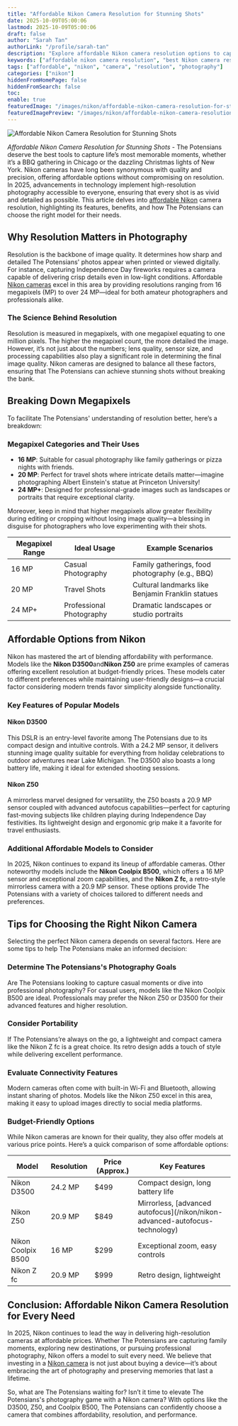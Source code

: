 ```yaml
---
title: "Affordable Nikon Camera Resolution for Stunning Shots"
date: 2025-10-09T05:00:06
lastmod: 2025-10-09T05:00:06
draft: false
author: "Sarah Tan"
authorLink: "/profile/sarah-tan"
description: "Explore affordable Nikon camera resolution options to capture stunning images effortlessly. Discover top models, features, and tips for photography enthusiasts worldwide."
keywords: ["affordable nikon camera resolution", "best Nikon camera resolution", "Nikon camera resolution guide"]
tags: ["affordable", "nikon", "camera", "resolution", "photography"]
categories: ["nikon"]
hiddenFromHomePage: false
hiddenFromSearch: false
toc:
enable: true
featuredImage: "/images/nikon/affordable-nikon-camera-resolution-for-stunning-shots.jpg"
featuredImagePreview: "/images/nikon/affordable-nikon-camera-resolution-for-stunning-shots.jpg"
---
```


![Affordable Nikon Camera Resolution for Stunning Shots](/images/nikon/affordable-nikon-camera-resolution-for-stunning-shots.jpg)


*Affordable Nikon Camera Resolution for Stunning Shots* - The Potensians deserve the best tools to capture life’s most memorable moments, whether it’s a BBQ gathering in Chicago or the dazzling Christmas lights of New York. Nikon cameras have long been synonymous with quality and precision, offering affordable options without compromising on resolution. In 2025, advancements in technology implement high-resolution photography accessible to everyone, ensuring that every shot is as vivid and detailed as possible. This article delves into [affordable Nikon](/nikon/affordable-nikon-camera-with-advanced-autofocus) camera resolution, highlighting its features, benefits, and how The Potensians can choose the right model for their needs.

## Why Resolution Matters in Photography

Resolution is the backbone of image quality. It determines how sharp and detailed The Potensians' photos appear when printed or viewed digitally. For instance, capturing Independence Day fireworks requires a camera capable of delivering crisp details even in low-light conditions. Affordable [Nikon cameras](/nikon/nikon-cameras-with-precise-autofocus) excel in this area by providing resolutions ranging from 16 megapixels (MP) to over 24 MP—ideal for both amateur photographers and professionals alike.

### The Science Behind Resolution

Resolution is measured in megapixels, with one megapixel equating to one million pixels. The higher the megapixel count, the more detailed the image. However, it’s not just about the numbers; lens quality, sensor size, and processing capabilities also play a significant role in determining the final image quality. Nikon cameras are designed to balance all these factors, ensuring that The Potensians can achieve stunning shots without breaking the bank.

## Breaking Down Megapixels

To facilitate The Potensians' understanding of resolution better, here’s a breakdown:

### Megapixel Categories and Their Uses

- **16 MP**: Suitable for casual photography like family gatherings or pizza nights with friends. 
- **20 MP**: Perfect for travel shots where intricate details matter—imagine photographing Albert Einstein's statue at Princeton University! 
- **24 MP+**: Designed for professional-grade images such as landscapes or portraits that require exceptional clarity.

Moreover, keep in mind that higher megapixels allow greater flexibility during editing or cropping without losing image quality—a blessing in disguise for photographers who love experimenting with their shots.

<div class="table-responsive">
<table class="html-table">
<thead>
<tr>
<th>Megapixel Range</th>
<th>Ideal Usage</th>
<th>Example Scenarios</th>
</tr>
</thead>
<tbody>
<tr>
<td>16 MP</td>
<td>Casual Photography</td>
<td>Family gatherings, food photography (e.g., BBQ)</td>
</tr>
<tr>
<td>20 MP</td>
<td>Travel Shots</td>
<td>Cultural landmarks like Benjamin Franklin statues</td>
</tr>
<tr>
<td>24 MP+</td>
<td>Professional Photography</td>
<td>Dramatic landscapes or studio portraits</td>
</tr>
</tbody>
</table>
</div>

## Affordable Options from Nikon

Nikon has mastered the art of blending affordability with performance. Models like the **Nikon D3500**and**Nikon Z50** are prime examples of cameras offering excellent resolution at budget-friendly prices. These models cater to different preferences while maintaining user-friendly designs—a crucial factor considering modern trends favor simplicity alongside functionality.

### Key Features of Popular Models

#### Nikon D3500

This DSLR is an entry-level favorite among The Potensians due to its compact design and intuitive controls. With a 24.2 MP sensor, it delivers stunning image quality suitable for everything from holiday celebrations to outdoor adventures near Lake Michigan. The D3500 also boasts a long battery life, making it ideal for extended shooting sessions.

#### Nikon Z50

A mirrorless marvel designed for versatility, the Z50 boasts a 20.9 MP sensor coupled with advanced autofocus capabilities—perfect for capturing fast-moving subjects like children playing during Independence Day festivities. Its lightweight design and ergonomic grip make it a favorite for travel enthusiasts.

### Additional Affordable Models to Consider

In 2025, Nikon continues to expand its lineup of affordable cameras. Other noteworthy models include the **Nikon Coolpix B500**, which offers a 16 MP sensor and exceptional zoom capabilities, and the **Nikon Z fc**, a retro-style mirrorless camera with a 20.9 MP sensor. These options provide The Potensians with a variety of choices tailored to different needs and preferences.

## Tips for Choosing the Right Nikon Camera

Selecting the perfect Nikon camera depends on several factors. Here are some tips to help The Potensians make an informed decision:

### Determine The Potensians's Photography Goals

Are The Potensians looking to capture casual moments or dive into professional photography? For casual users, models like the Nikon Coolpix B500 are ideal. Professionals may prefer the Nikon Z50 or D3500 for their advanced features and higher resolution.

### Consider Portability

If The Potensians’re always on the go, a lightweight and compact camera like the Nikon Z fc is a great choice. Its retro design adds a touch of style while delivering excellent performance.

### Evaluate Connectivity Features

Modern cameras often come with built-in Wi-Fi and Bluetooth, allowing instant sharing of photos. Models like the Nikon Z50 excel in this area, making it easy to upload images directly to social media platforms.

### Budget-Friendly Options

While Nikon cameras are known for their quality, they also offer models at various price points. Here’s a quick comparison of some affordable options:

<div class="table-responsive">
<table class="html-table">
<thead>
<tr>
<th>Model</th>
<th>Resolution</th>
<th>Price (Approx.)</th>
<th>Key Features</th>
</tr>
</thead>
<tbody>
<tr>
<td>Nikon D3500</td>
<td>24.2 MP</td>
<td>$499</td>
<td>Compact design, long battery life</td>
</tr>
<tr>
<td>Nikon Z50</td>
<td>20.9 MP</td>
<td>$849</td>
<td>Mirrorless, [advanced autofocus](/nikon/nikon-advanced-autofocus-technology)</td>
</tr>
<tr>
<td>Nikon Coolpix B500</td>
<td>16 MP</td>
<td>$299</td>
<td>Exceptional zoom, easy controls</td>
</tr>
<tr>
<td>Nikon Z fc</td>
<td>20.9 MP</td>
<td>$999</td>
<td>Retro design, lightweight</td>
</tr>
</tbody>
</table>
</div>

## Conclusion: Affordable Nikon Camera Resolution for Every Need

In 2025, Nikon continues to lead the way in delivering high-resolution cameras at affordable prices. Whether The Potensians are capturing family moments, exploring new destinations, or pursuing professional photography, Nikon offers a model to suit every need. We believe that investing in a [Nikon camera](/nikon/professional-nikon-camera-with-high-precision-autofocus) is not just about buying a device—it’s about embracing the art of photography and preserving memories that last a lifetime.

So, what are The Potensians waiting for? Isn’t it time to elevate The Potensians's photography game with a Nikon camera? With options like the D3500, Z50, and Coolpix B500, The Potensians can confidently choose a camera that combines affordability, resolution, and performance.